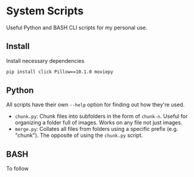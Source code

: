 System Scripts
===================

Useful Python and BASH CLI scripts for my personal use.

Install
----------------
Install necessary dependencies

```bash
pip install click Pillow==10.1.0 moviepy
```


Python
--------------

All scripts have their own `--help` option for finding out how they're used.

- `chunk.py`: Chunk files into subfolders in the form of `chunk-n`. Useful for organizing a folder full of images. 
  Works on any file not just images.
- `merge.py`: Collates all files from folders using a specific prefix (e.g. "chunk"). The 
  opposite of using the `chunk.py` script.


BASH
-------------

To follow